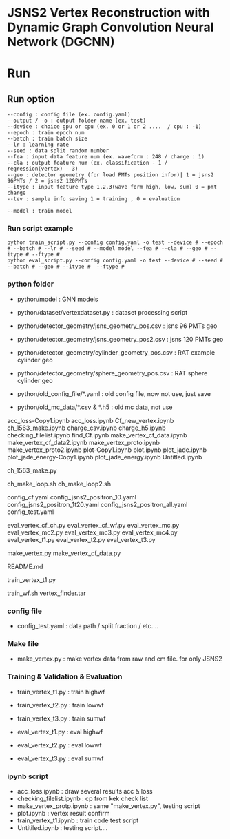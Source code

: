 # JSNS2 Vertex Reconstruction with Dynamic Graph Convolution Neural Network (DGCNN)
# Run

## Run option
    
    --config : config file (ex. config.yaml)
    --output / -o : output folder name (ex. test)
    --device : choice gpu or cpu (ex. 0 or 1 or 2 ....  / cpu : -1)
    --epoch : train epoch num
    --batch : train batch size
    --lr : learning rate
    --seed : data split random number
    --fea : input data feature num (ex. waveform : 248 / charge : 1)
    --cla : output feature num (ex. classification - 1 / regression(vertex) - 3)
    --geo : detector geometry (for load PMTs position infor)| 1 = jsns2 96PMTs / 2 = jsns2 120PMTs
    --itype : input feature type 1,2,3(wave form high, low, sum) 0 = pmt charge
    --tev : sample info saving 1 = training , 0 = evaluation

    --model : train model

### Run script example
    python train_script.py --config config.yaml -o test --device # --epoch # --batch # --lr # --seed # --model model --fea # --cla # --geo # --itype # --ftype #
    python eval_script.py --config config.yaml -o test --device # --seed # --batch # --geo # --itype #  --ftype #

### python folder

- python/model : GNN models

- python/dataset/vertexdataset.py : dataset processing script

- python/detector_geometry/jsns_geometry_pos.csv : jsns 96 PMTs geo
- python/detector_geometry/jsns_geometry_pos2.csv : jsns 120 PMTs geo
- python/detector_geometry/cylinder_geometry_pos.csv : RAT example cylinder geo
- python/detector_geometry/sphere_geometry_pos.csv : RAT sphere cylinder geo

- python/old_config_file/*.yaml : old config file, now not use, just save

- python/old_mc_data/*.csv & *.h5 : old mc data, not use







acc_loss-Copy1.ipynb
acc_loss.ipynb
Cf_new_vertex.ipynb
ch_1563_make.ipynb
charge_csv.ipynb
charge_h5.ipynb
checking_filelist.ipynb
find_Cf.ipynb
make_vertex_cf_data.ipynb
make_vertex_cf_data2.ipynb
make_vertex_proto.ipynb
make_vertex_proto2.ipynb
plot-Copy1.ipynb
plot.ipynb
plot_jade.ipynb
plot_jade_energy-Copy1.ipynb
plot_jade_energy.ipynb
Untitled.ipynb



ch_1563_make.py


ch_make_loop.sh
ch_make_loop2.sh



config_cf.yaml
config_jsns2_positron_10.yaml
config_jsns2_positron_1t20.yaml
config_jsns2_positron_all.yaml
config_test.yaml




eval_vertex_cf_ch.py
eval_vertex_cf_wf.py
eval_vertex_mc.py
eval_vertex_mc2.py
eval_vertex_mc3.py
eval_vertex_mc4.py
eval_vertex_t1.py
eval_vertex_t2.py
eval_vertex_t3.py



make_vertex.py
make_vertex_cf_data.py






README.md


train_vertex_t1.py

train_wf.sh
vertex_finder.tar


### config file

- config_test.yaml : data path / split fraction / etc....


### Make file

- make_vertex.py : make vertex data from raw and cm file. for only JSNS2

### Training & Validation & Evaluation


- train_vertex_t1.py : train highwf
- train_vertex_t2.py : train lowwf
- train_vertex_t3.py : train sumwf

- eval_vertex_t1.py : eval highwf
- eval_vertex_t2.py : eval lowwf
- eval_vertex_t3.py : eval sumwf


### ipynb script

- acc_loss.ipynb : draw several results acc & loss
- checking_filelist.ipynb : cp from kek check list
- make_vertex_protp.ipynb : same "make_vertex.py", testing script
- plot.ipynb : vertex result confirm
- train_vertex_t1.ipynb : train code test script
- Untitiled.ipynb : testing script....
